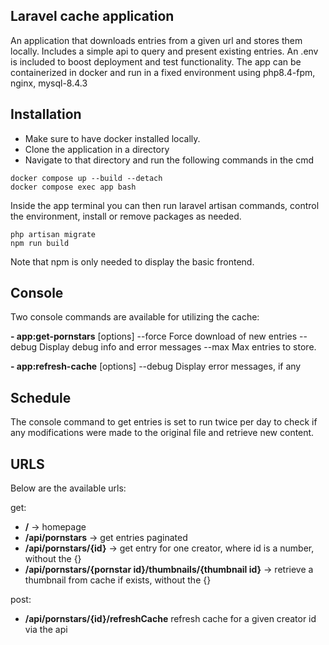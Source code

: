 ## Laravel cache application

An application that downloads entries from a given url and stores them locally. Includes a simple api to query and present existing entries.
An .env is included to boost deployment and test functionality.
The app can be containerized in docker and run in a fixed environment using php8.4-fpm, nginx, mysql-8.4.3

## Installation
- Make sure to have docker installed locally.
- Clone the application in a directory
- Navigate to that directory and run the following commands in the cmd

```
docker compose up --build --detach
docker compose exec app bash
```

Inside the app terminal you can then run laravel artisan commands, control the environment, install or remove packages as needed.

```
php artisan migrate
npm run build
```

Note that npm is only needed to display the basic frontend.

## Console
Two console commands are available for utilizing the cache:

**- app:get-pornstars** [options]
  --force Force download of new entries
  --debug Display debug info and error messages
  --max Max entries to store.
  
**- app:refresh-cache** [options]
    --debug Display error messages, if any

## Schedule
The console command to get entries is set to run twice per day to check if any modifications were made to the original file and retrieve new content.

## URLS
Below are the available urls:

get:
- **/** -> homepage
- **/api/pornstars** -> get entries paginated
- **/api/pornstars/{id}** -> get entry for one creator, where id is a number, without the {}
- **/api/pornstars/{pornstar id}/thumbnails/{thumbnail id}** -> retrieve a thumbnail from cache if exists, without the {}

post:
- **/api/pornstars/{id}/refreshCache** refresh cache for a given creator id via the api
